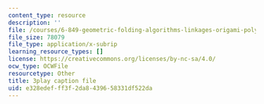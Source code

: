 ```yaml
---
content_type: resource
description: ''
file: /courses/6-849-geometric-folding-algorithms-linkages-origami-polyhedra-fall-2012/e328edefff3f2da8439658331df522da_SEyDJ2qMVl4.srt
file_size: 78079
file_type: application/x-subrip
learning_resource_types: []
license: https://creativecommons.org/licenses/by-nc-sa/4.0/
ocw_type: OCWFile
resourcetype: Other
title: 3play caption file
uid: e328edef-ff3f-2da8-4396-58331df522da
---
```

